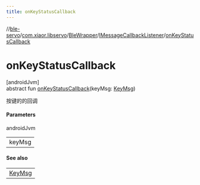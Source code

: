 ```yaml
---
title: onKeyStatusCallback
---
```

//[ble-servo](../../../../index.html)/[com.xiaor.libservo](../../index.html)/[BleWrapper](../index.html)/[IMessageCallbackListener](index.html)/[onKeyStatusCallback](on-key-status-callback.html)



# onKeyStatusCallback



[androidJvm]\
abstract fun [onKeyStatusCallback](on-key-status-callback.html)(keyMsg: [KeyMsg](../../-key-msg/index.html))



按键的的回调



#### Parameters


androidJvm

| |
|---|
| keyMsg |



#### See also


| |
|---|
| [KeyMsg](../../-key-msg/index.html) |



